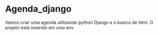 # Agenda_django
Vamos criar uma agenda utilizando python Django e o basico de html.
O projeto está inserido em uma env 
